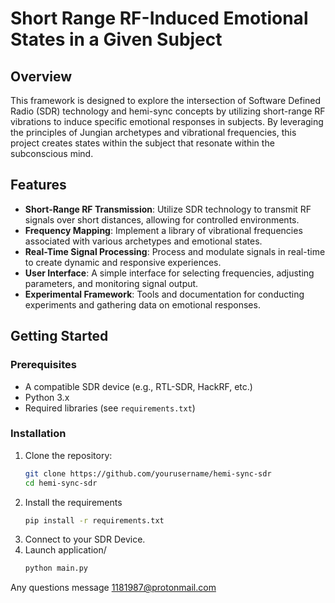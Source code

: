 # Short Range RF-Induced Emotional States in a Given Subject

## Overview

This framework is designed to explore the intersection of Software Defined Radio (SDR) technology and hemi-sync concepts by utilizing short-range RF vibrations to induce specific emotional responses in subjects. By leveraging the principles of Jungian archetypes and vibrational frequencies, this project creates states within the subject that resonate within the subconscious mind.

## Features

- **Short-Range RF Transmission**: Utilize SDR technology to transmit RF signals over short distances, allowing for controlled environments.
- **Frequency Mapping**: Implement a library of vibrational frequencies associated with various archetypes and emotional states.
- **Real-Time Signal Processing**: Process and modulate signals in real-time to create dynamic and responsive experiences.
- **User Interface**: A simple interface for selecting frequencies, adjusting parameters, and monitoring signal output.
- **Experimental Framework**: Tools and documentation for conducting experiments and gathering data on emotional responses.

## Getting Started

### Prerequisites

- A compatible SDR device (e.g., RTL-SDR, HackRF, etc.)
- Python 3.x
- Required libraries (see `requirements.txt`)

### Installation

1. Clone the repository:
   ```bash
   git clone https://github.com/yourusername/hemi-sync-sdr
   cd hemi-sync-sdr
   ```
2. Install the requirements
   ```bash
   pip install -r requirements.txt
   ```
3. Connect to your SDR Device.
4. Launch application/
   ```bash
   python main.py
   ```

Any questions message 1181987@protonmail.com
